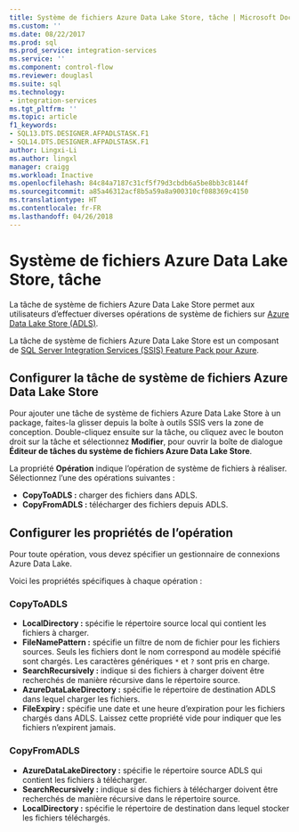 ```yaml
---
title: Système de fichiers Azure Data Lake Store, tâche | Microsoft Docs
ms.custom: ''
ms.date: 08/22/2017
ms.prod: sql
ms.prod_service: integration-services
ms.service: ''
ms.component: control-flow
ms.reviewer: douglasl
ms.suite: sql
ms.technology:
- integration-services
ms.tgt_pltfrm: ''
ms.topic: article
f1_keywords:
- SQL13.DTS.DESIGNER.AFPADLSTASK.F1
- SQL14.DTS.DESIGNER.AFPADLSTASK.F1
author: Lingxi-Li
ms.author: lingxl
manager: craigg
ms.workload: Inactive
ms.openlocfilehash: 84c84a7187c31cf5f79d3cbdb6a5be8bb3c8144f
ms.sourcegitcommit: a85a46312acf8b5a59a8a900310cf088369c4150
ms.translationtype: HT
ms.contentlocale: fr-FR
ms.lasthandoff: 04/26/2018
---
```

# <a name="azure-data-lake-store-file-system-task"></a>Système de fichiers Azure Data Lake Store, tâche

La tâche de système de fichiers Azure Data Lake Store permet aux utilisateurs d’effectuer diverses opérations de système de fichiers sur [Azure Data Lake Store (ADLS)](https://azure.microsoft.com/services/data-lake-store/).

La tâche de système de fichiers Azure Data Lake Store est un composant de [SQL Server Integration Services (SSIS) Feature Pack pour Azure](../../integration-services/azure-feature-pack-for-integration-services-ssis.md).

## <a name="configure-the-azure-data-lake-store-file-system-task"></a>Configurer la tâche de système de fichiers Azure Data Lake Store

Pour ajouter une tâche de système de fichiers Azure Data Lake Store à un package, faites-la glisser depuis la boîte à outils SSIS vers la zone de conception. Double-cliquez ensuite sur la tâche, ou cliquez avec le bouton droit sur la tâche et sélectionnez **Modifier**, pour ouvrir la boîte de dialogue **Éditeur de tâches du système de fichiers Azure Data Lake Store**.

La propriété **Opération** indique l’opération de système de fichiers à réaliser. Sélectionnez l’une des opérations suivantes :

- **CopyToADLS :** charger des fichiers dans ADLS.
- **CopyFromADLS :** télécharger des fichiers depuis ADLS.

## <a name="configure-the-properties-for-the-operation"></a>Configurer les propriétés de l’opération
Pour toute opération, vous devez spécifier un gestionnaire de connexions Azure Data Lake.

Voici les propriétés spécifiques à chaque opération :

### <a name="copytoadls"></a>CopyToADLS
- **LocalDirectory :** spécifie le répertoire source local qui contient les fichiers à charger.
- **FileNamePattern :** spécifie un filtre de nom de fichier pour les fichiers sources. Seuls les fichiers dont le nom correspond au modèle spécifié sont chargés. Les caractères génériques `*` et `?` sont pris en charge.
- **SearchRecursively :** indique si des fichiers à charger doivent être recherchés de manière récursive dans le répertoire source.
- **AzureDataLakeDirectory :** spécifie le répertoire de destination ADLS dans lequel charger les fichiers.
- **FileExpiry :** spécifie une date et une heure d’expiration pour les fichiers chargés dans ADLS. Laissez cette propriété vide pour indiquer que les fichiers n’expirent jamais.

### <a name="copyfromadls"></a>CopyFromADLS
- **AzureDataLakeDirectory :** spécifie le répertoire source ADLS qui contient les fichiers à télécharger.
- **SearchRecursively :** indique si des fichiers à télécharger doivent être recherchés de manière récursive dans le répertoire source.
- **LocalDirectory :** spécifie le répertoire de destination dans lequel stocker les fichiers téléchargés.
